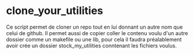# clone_your_utilities
Ce script permet de cloner un repo tout en lui donnant un autre nom que celui de github. Il permet aussi de copier coller le contenu voulu d'un  autre dossier comme un makefile ou une lib, pour cela il faudra préalablement avoir crée un dossier stock_my_utilities conntenant les fichiers voulus. 